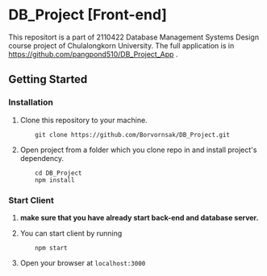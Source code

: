 # DB_Project [Front-end]

This repositort is a part of 2110422 Database Management Systems Design course project of Chulalongkorn University. The full application is in <https://github.com/pangpond510/DB_Project_App> .

## Getting Started

### Installation

1. Clone this repository to your machine.

	```
		git clone https://github.com/Borvornsak/DB_Project.git
	```

2. Open project from a folder which you clone repo in and install project's dependency.

	```
		cd DB_Project
		npm install
	```
	
### Start Client

1. **make sure that you have already start back-end and database server.**
2. You can start client by running

	```
		npm start
	```
3. Open your browser at `localhost:3000`
	


